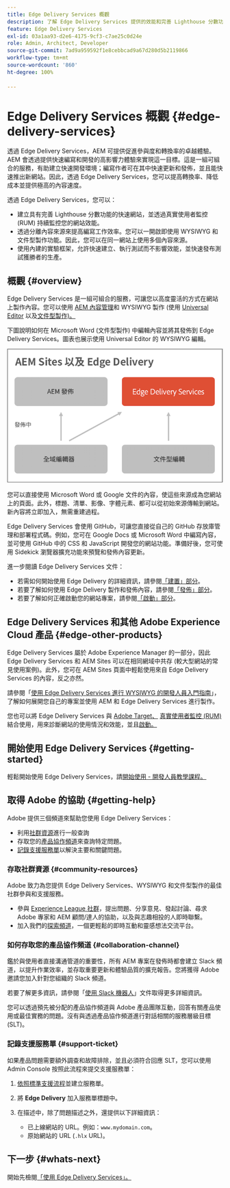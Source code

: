 ```yaml
---
title: Edge Delivery Services 概觀
description: 了解 Edge Delivery Services 提供的效能和完善 Lighthouse 分數功能對 AEM as a Cloud Service 有什麼好處。
feature: Edge Delivery Services
exl-id: 03a1aa93-d2e6-4175-9cf3-c7ae25c0d24e
role: Admin, Architect, Developer
source-git-commit: 7ad9a959592f1e8cebbcad9a67d280d5b2119866
workflow-type: tm+mt
source-wordcount: '860'
ht-degree: 100%

---
```



# Edge Delivery Services 概觀 {#edge-delivery-services}

透過 Edge Delivery Services，AEM 可提供促進參與度和轉換率的卓越體驗。AEM 會透過提供快速編寫和開發的高影響力體驗來實現這一目標。這是一組可組合的服務，有助建立快速開發環境；編寫作者可在其中快速更新和發佈，並且能快速推出新網站。因此，透過 Edge Delivery Services，您可以提高轉換率、降低成本並提供極高的內容速度。

透過 Edge Delivery Services，您可以：

* 建立具有完善 Lighthouse 分數功能的快速網站，並透過真實使用者監控 (RUM) 持續監控您的網站效能。
* 透過分離內容來源來提高編寫工作效率。您可以一開啟即使用 WYSIWYG 和文件型製作功能。因此，您可以在同一網站上使用多個內容來源。
* 使用內建的實驗框架，允許快速建立、執行測試而不影響效能，並快速發布測試獲勝者的生產。

## 概觀 {#overview}

Edge Delivery Services 是一組可組合的服務，可讓您以高度靈活的方式在網站上製作內容。您可以使用 [AEM 內容管理](https://experienceleague.adobe.com/docs/experience-manager-cloud-service/content/sites/authoring/getting-started/concepts.html?lang=zh-Hant)和 WYSIWYG 製作 (使用 [Universal Editor](/help/sites-cloud/authoring/universal-editor/authoring.md) 以及[文件型製作)。](https://www.aem.live/docs/authoring)

下圖說明如何在 Microsoft Word (文件型製作) 中編輯內容並將其發佈到 Edge Delivery Services。圖表也展示使用 Universal Editor 的 WYSIWYG 編輯。

![Edge Delivery 架構](assets/AEM-with-EDS-publishing-simple2.png)

您可以直接使用 Microsoft Word 或 Google 文件的內容，使這些來源成為您網站上的頁面。此外，標題、清單、影像、字體元素、都可以從初始來源傳輸到網站。新內容將立即加入，無需重建過程。

Edge Delivery Services 會使用 GitHub，可讓您直接從自己的 GitHub 存放庫管理和部署程式碼。例如，您可在 Google Docs 或 Microsoft Word 中編寫內容，並可使用 GitHub 中的 CSS 和 JavaScript 開發您的網站功能。準備好後，您可使用 Sidekick 瀏覽器擴充功能來預覽和發佈內容更新。

進一步閱讀 Edge Delivery Services 文件：

* 若需如何開始使用 Edge Delivery 的詳細資訊，請參閱[「建置」部分](https://www.aem.live/docs/#build)。
* 若要了解如何使用 Edge Delivery 製作和發佈內容，請參閱[「發佈」部分](https://www.aem.live/docs/authoring)。
* 若要了解如何正確啟動您的網站專案，請參閱[「啟動」部分](https://www.aem.live/docs/#launch)。

## Edge Delivery Services 和其他 Adobe Experience Cloud 產品 {#edge-other-products}

Edge Delivery Services 屬於 Adobe Experience Manager 的一部分，因此 Edge Delivery Services 和 AEM Sites 可以在相同網域中共存 (較大型網站的常見使用案例)。此外，您可在 AEM Sites 頁面中輕鬆使用來自 Edge Delivery Services 的內容，反之亦然。

請參閱「[使用 Edge Delivery Services 進行 WYSIWYG 的開發人員入門指南](/help/edge/wysiwyg-authoring/edge-dev-getting-started.md)」，了解如何展開您自己的專案並使用 AEM 和 Edge Delivery Services 進行製作。

您也可以將 Edge Delivery Services 與 [Adobe Target、](https://www.aem.live/developer/target-integration) [真實使用者監控 (RUM)](https://www.aem.live/developer/rum) 結合使用，用來診斷網站的使用情況和效能，並且[啟動。](https://experienceleague.adobe.com/zh-hant/docs/experience-platform/tags/home)

## 開始使用 Edge Delivery Services {#getting-started}

輕鬆開始使用 Edge Delivery Services，請[開始使用 - 開發人員教學課程。](https://www.aem.live/developer/tutorial)

## 取得 Adobe 的協助 {#getting-help}

Adobe 提供三個頻道來幫助您使用 Edge Delivery Services：

* 利用[社群資源](#community-resources)進行一般查詢
* 存取您的[產品協作頻道](#collaboration-channel)來查詢特定問題。
* [記錄支援服務單](#support-ticket)以解決主要和關鍵問題。

### 存取社群資源 {#community-resources}

Adobe 致力為您提供 Edge Delivery Services、WYSIWYG 和文件型製作的最佳社群參與和支援服務。

* 參與 [Experience League 社群](https://adobe.ly/3Q6kTKl)，提出問題、分享意見、發起討論、尋求 Adobe 專家和 AEM 顧問/達人的協助，以及與志趣相投的人即時聯繫。
* 加入我們的[探索頻道](https://discord.gg/aem-live)，一個更輕鬆的即時互動和靈感想法交流平台。

### 如何存取您的產品協作頻道 {#collaboration-channel}

鑑於與使用者直接溝通管道的重要性，所有 AEM 專案在發佈時都會建立 Slack 頻道，以提升作業效率，並存取重要更新和體驗品質的擴充報告。您將獲得 Adobe 邀請您加入針對您組織的 Slack 頻道。

若要了解更多資訊，請參閱「[使用 Slack 機器人](https://www.aem.live/docs/slack)」文件取得更多詳細資訊。

您可以透過預先被分配的產品協作頻道與 Adobe 產品團隊互動，回答有關產品使用或最佳實務的問題。沒有與透過產品協作頻道進行對話相關的服務層級目標 (SLT)。

### 記錄支援服務單 {#support-ticket}

如果產品問題需要額外調查和故障排除，並且必須符合回應 SLT，您可以使用 Admin Console 按照此流程來提交支援服務單：

1. [依照標準支援流程](https://experienceleague.adobe.com/?support-tab=home#support)並建立服務單。
1. 將 **Edge Delivery** 加入服務單標題中。
1. 在描述中，除了問題描述之外，還提供以下詳細資訊：

   * 已上線網站的 URL。例如：`www.mydomain.com`。
   * 原始網站的 URL (`.hlx` URL)。

## 下一步 {#whats-next}

開始先檢閱[「使用 Edge Delivery Services」。](/help/edge/using.md)
